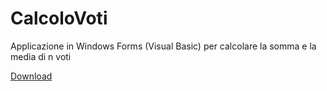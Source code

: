 # CalcoloVoti
Applicazione in Windows Forms (Visual Basic) per calcolare la somma e la media di n voti

[Download](https://github.com/LeddaZ/CalcoloVoti/releases)

